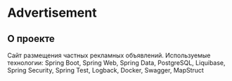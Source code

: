 # Advertisement
## О проекте
Сайт размещения частных рекламных объявлений. Используемые технологии: Spring Boot, Spring Web, Spring Data, PostgreSQL, 
Liquibase, Spring Security, Spring Test, Logback, Docker, Swagger, MapStruct
